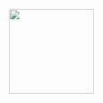 <p align='center'><img src='https://portfolioimagesvishesh.s3.ap-south-1.amazonaws.com/crypton.png' height=150px width=auto></p>
